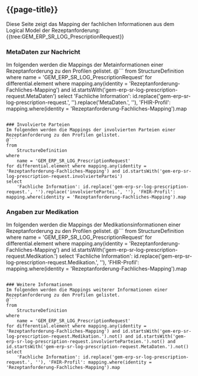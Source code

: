 ## {{page-title}}

Diese Seite zeigt das Mapping der fachlichen Informationen aus dem Logical Model der Rezeptanforderung: {{tree:GEM_ERP_SR_LOG_PrescriptionRequest}}

### MetaDaten zur Nachricht
Im folgenden werden die Mappings der Metainformationen einer Rezeptanforderung zu den Profilen gelistet.
@```
from
	StructureDefinition
where
	name = 'GEM_ERP_SR_LOG_PrescriptionRequest'
for differential.element where mapping.any(identity = 'Rezeptanforderung-Fachliches-Mapping') and id.startsWith('gem-erp-sr-log-prescription-request.MetaDaten')
select
	'Fachliche Information': id.replace('gem-erp-sr-log-prescription-request.', '').replace('MetaDaten.', ''), 'FHIR-Profil': mapping.where(identity = 'Rezeptanforderung-Fachliches-Mapping').map
```

### Involvierte Parteien
Im folgenden werden die Mappings der involvierten Parteien einer Rezeptanforderung zu den Profilen gelistet.
@```
from
	StructureDefinition
where
	name = 'GEM_ERP_SR_LOG_PrescriptionRequest'
for differential.element where mapping.any(identity = 'Rezeptanforderung-Fachliches-Mapping') and id.startsWith('gem-erp-sr-log-prescription-request.involviertePartei')
select
	'Fachliche Information': id.replace('gem-erp-sr-log-prescription-request.', '').replace('involviertePartei.', ''), 'FHIR-Profil': mapping.where(identity = 'Rezeptanforderung-Fachliches-Mapping').map
```

### Angaben zur Medikation
Im folgenden werden die Mappings der Medikationsinformationen einer Rezeptanforderung zu den Profilen gelistet.
@```
from
	StructureDefinition
where
	name = 'GEM_ERP_SR_LOG_PrescriptionRequest'
for differential.element where mapping.any(identity = 'Rezeptanforderung-Fachliches-Mapping') and id.startsWith('gem-erp-sr-log-prescription-request.Medikation.')
select
	'Fachliche Information': id.replace('gem-erp-sr-log-prescription-request.Medikation.', ''), 'FHIR-Profil': mapping.where(identity = 'Rezeptanforderung-Fachliches-Mapping').map
```

### Weitere Informationen
Im folgenden werden die Mappings weiterer Informationen einer Rezeptanforderung zu den Profilen gelistet.
@```
from
	StructureDefinition
where
	name = 'GEM_ERP_SR_LOG_PrescriptionRequest'
for differential.element where mapping.any(identity = 'Rezeptanforderung-Fachliches-Mapping') and id.startsWith('gem-erp-sr-log-prescription-request.Medikation.').not() and id.startsWith('gem-erp-sr-log-prescription-request.involvierteParteien.').not() and id.startsWith('gem-erp-sr-log-prescription-request.MetaDaten.').not()
select
	'Fachliche Information': id.replace('gem-erp-sr-log-prescription-request.', ''), 'FHIR-Profil': mapping.where(identity = 'Rezeptanforderung-Fachliches-Mapping').map
```